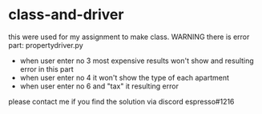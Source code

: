 # class-and-driver
this were used for my assignment to make class.
WARNING there is error part:
propertydriver.py
- when user enter no 3 most expensive results won't show and resulting error in this part
- when user enter no 4 it won't show the type of each apartment
- when user enter no 6 and "tax" it resulting error

please contact me if you find the solution via discord espresso#1216
